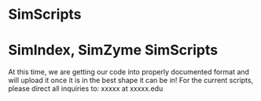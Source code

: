 SimScripts
==========

SimIndex, SimZyme
SimScripts
================
At this time, we are getting our code into properly documented format and will upload it once it
is in the best shape it can be in!  For the current scripts, please direct all inquiries to:
xxxxx at xxxxx.edu
